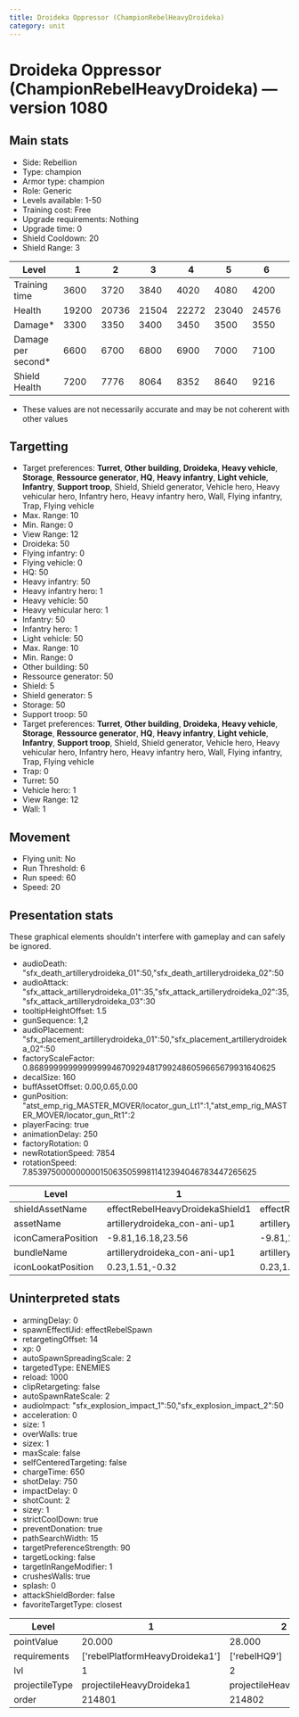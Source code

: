 ```yaml
---
title: Droideka Oppressor (ChampionRebelHeavyDroideka)
category: unit
---
```


# Droideka Oppressor (ChampionRebelHeavyDroideka) — version 1080

## Main stats

  * Side: Rebellion
  * Type: champion
  * Armor type: champion
  * Role: Generic
  * Levels available: 1-50
  * Training cost: Free
  * Upgrade requirements: Nothing
  * Upgrade time: 0
  * Shield Cooldown: 20
  * Shield Range: 3

|Level             |1    |2    |3    |4    |5    |6    |7    |8    |9    |10   |11   |12   |13   |14   |15   |16   |17   |18   |19   |20   |21   |22   |23   |24   |25   |26   |27   |28   |29   |30   |31   |32   |33   |34   |35   |36   |37   |38   |39   |40   |41   |42   |43   |44   |45   |46   |47   |48   |49   |50   |
|------------------|-----|-----|-----|-----|-----|-----|-----|-----|-----|-----|-----|-----|-----|-----|-----|-----|-----|-----|-----|-----|-----|-----|-----|-----|-----|-----|-----|-----|-----|-----|-----|-----|-----|-----|-----|-----|-----|-----|-----|-----|-----|-----|-----|-----|-----|-----|-----|-----|-----|-----|
|Training time     |3600 |3720 |3840 |4020 |4080 |4200 |4320 |4500 |4560 |4680 |4800 |4980 |5040 |5160 |5280 |5460 |5520 |5640 |5760 |5940 |6000 |6120 |6240 |6420 |6480 |6600 |6720 |6900 |6960 |7080 |7200 |7380 |7440 |7560 |7680 |7860 |7920 |8040 |8160 |8340 |8340 |8340 |8340 |8340 |8340 |8340 |8340 |8340 |8340 |8340 |
|Health            |19200|20736|21504|22272|23040|24576|25344|26112|26880|28416|29184|29952|30720|31488|32256|33024|33792|34560|35328|36096|36864|37632|38400|39168|39936|40704|41472|42240|43008|43776|44544|44928|45696|46080|46848|47232|48000|48768|49536|49920|50560|50880|51200|51840|52160|52480|53120|53440|53760|54400|
|Damage*           |3300 |3350 |3400 |3450 |3500 |3550 |3600 |3650 |3700 |3750 |3800 |3850 |3900 |3950 |4000 |4050 |4100 |4150 |4200 |4250 |4300 |4350 |4400 |4450 |4500 |4550 |4600 |4650 |4700 |4750 |4800 |4850 |4900 |4950 |5000 |5050 |5100 |5150 |5200 |5250 |5300 |5350 |5400 |5450 |5500 |5550 |5600 |5650 |5700 |5750 |
|Damage per second*|6600 |6700 |6800 |6900 |7000 |7100 |7200 |7300 |7400 |7500 |7600 |7700 |7800 |7900 |8000 |8100 |8200 |8300 |8400 |8500 |8600 |8700 |8800 |8900 |9000 |9100 |9200 |9300 |9400 |9500 |9600 |9700 |9800 |9900 |10000|10100|10200|10300|10400|10500|10600|10700|10800|10900|11000|11100|11200|11300|11400|11500|
|Shield Health     |7200 |7776 |8064 |8352 |8640 |9216 |9504 |9792 |10080|10656|10944|11232|11520|11808|12096|12384|12672|12960|13248|13536|13824|14112|14400|14688|14976|15264|15552|15840|16128|16416|16704|16848|17136|17280|17568|17712|18000|18288|18576|18720|18960|19200|19440|19680|19920|20160|20400|20640|20880|21120|

* These values are not necessarily accurate and may be not coherent with other values

## Targetting

  * Target preferences: **Turret**, **Other building**, **Droideka**, **Heavy vehicle**, **Storage**, **Ressource generator**, **HQ**, **Heavy infantry**, **Light vehicle**, **Infantry**, **Support troop**, Shield, Shield generator, Vehicle hero, Heavy vehicular hero, Infantry hero, Heavy infantry hero, Wall, Flying infantry, Trap, Flying vehicle
  * Max. Range: 10
  * Min. Range: 0
  * View Range: 12
  * Droideka: 50
  * Flying infantry: 0
  * Flying vehicle: 0
  * HQ: 50
  * Heavy infantry: 50
  * Heavy infantry hero: 1
  * Heavy vehicle: 50
  * Heavy vehicular hero: 1
  * Infantry: 50
  * Infantry hero: 1
  * Light vehicle: 50
  * Max. Range: 10
  * Min. Range: 0
  * Other building: 50
  * Ressource generator: 50
  * Shield: 5
  * Shield generator: 5
  * Storage: 50
  * Support troop: 50
  * Target preferences: **Turret**, **Other building**, **Droideka**, **Heavy vehicle**, **Storage**, **Ressource generator**, **HQ**, **Heavy infantry**, **Light vehicle**, **Infantry**, **Support troop**, Shield, Shield generator, Vehicle hero, Heavy vehicular hero, Infantry hero, Heavy infantry hero, Wall, Flying infantry, Trap, Flying vehicle
  * Trap: 0
  * Turret: 50
  * Vehicle hero: 1
  * View Range: 12
  * Wall: 1

## Movement

  * Flying unit: No
  * Run Threshold: 6
  * Run speed: 60
  * Speed: 20

## Presentation stats

These graphical elements shouldn't interfere with gameplay and can safely be ignored.

  * audioDeath: "sfx_death_artillerydroideka_01":50,"sfx_death_artillerydroideka_02":50
  * audioAttack: "sfx_attack_artillerydroideka_01":35,"sfx_attack_artillerydroideka_02":35,"sfx_attack_artillerydroideka_03":30
  * tooltipHeightOffset: 1.5
  * gunSequence: 1,2
  * audioPlacement: "sfx_placement_artillerydroideka_01":50,"sfx_placement_artillerydroideka_02":50
  * factoryScaleFactor: 0.8689999999999999946709294817992486059665679931640625
  * decalSize: 160
  * buffAssetOffset: 0.00,0.65,0.00
  * gunPosition: "atst_emp_rig_MASTER_MOVER/locator_gun_Lt1":1,"atst_emp_rig_MASTER_MOVER/locator_gun_Rt1":2
  * playerFacing: true
  * animationDelay: 250
  * factoryRotation: 0
  * newRotationSpeed: 7854
  * rotationSpeed: 7.8539750000000001506350599811412394046783447265625

|Level             |1                              |2                              |3                              |4                              |5                              |6                              |7                              |8                              |9                              |10                              |11                              |12                              |13                              |14                              |15                              |16                              |17                              |18                              |19                              |20                              |21                              |22                              |23                              |24                              |25                              |26                              |27                              |28                              |29                              |30                              |31                              |32                              |33                              |34                              |35                              |36                              |37                              |38                              |39                              |40                              |41                              |42                              |43                              |44                              |45                              |46                              |47                              |48                              |49                              |50                              |
|------------------|-------------------------------|-------------------------------|-------------------------------|-------------------------------|-------------------------------|-------------------------------|-------------------------------|-------------------------------|-------------------------------|--------------------------------|--------------------------------|--------------------------------|--------------------------------|--------------------------------|--------------------------------|--------------------------------|--------------------------------|--------------------------------|--------------------------------|--------------------------------|--------------------------------|--------------------------------|--------------------------------|--------------------------------|--------------------------------|--------------------------------|--------------------------------|--------------------------------|--------------------------------|--------------------------------|--------------------------------|--------------------------------|--------------------------------|--------------------------------|--------------------------------|--------------------------------|--------------------------------|--------------------------------|--------------------------------|--------------------------------|--------------------------------|--------------------------------|--------------------------------|--------------------------------|--------------------------------|--------------------------------|--------------------------------|--------------------------------|--------------------------------|--------------------------------|
|shieldAssetName   |effectRebelHeavyDroidekaShield1|effectRebelHeavyDroidekaShield1|effectRebelHeavyDroidekaShield1|effectRebelHeavyDroidekaShield1|effectRebelHeavyDroidekaShield1|effectRebelHeavyDroidekaShield1|effectRebelHeavyDroidekaShield1|effectRebelHeavyDroidekaShield1|effectRebelHeavyDroidekaShield1|effectRebelHeavyDroidekaShield10|effectRebelHeavyDroidekaShield10|effectRebelHeavyDroidekaShield10|effectRebelHeavyDroidekaShield10|effectRebelHeavyDroidekaShield10|effectRebelHeavyDroidekaShield10|effectRebelHeavyDroidekaShield10|effectRebelHeavyDroidekaShield10|effectRebelHeavyDroidekaShield10|effectRebelHeavyDroidekaShield10|effectRebelHeavyDroidekaShield20|effectRebelHeavyDroidekaShield20|effectRebelHeavyDroidekaShield20|effectRebelHeavyDroidekaShield20|effectRebelHeavyDroidekaShield20|effectRebelHeavyDroidekaShield20|effectRebelHeavyDroidekaShield20|effectRebelHeavyDroidekaShield20|effectRebelHeavyDroidekaShield20|effectRebelHeavyDroidekaShield20|effectRebelHeavyDroidekaShield30|effectRebelHeavyDroidekaShield30|effectRebelHeavyDroidekaShield30|effectRebelHeavyDroidekaShield30|effectRebelHeavyDroidekaShield30|effectRebelHeavyDroidekaShield30|effectRebelHeavyDroidekaShield30|effectRebelHeavyDroidekaShield30|effectRebelHeavyDroidekaShield30|effectRebelHeavyDroidekaShield30|effectRebelHeavyDroidekaShield40|effectRebelHeavyDroidekaShield40|effectRebelHeavyDroidekaShield40|effectRebelHeavyDroidekaShield40|effectRebelHeavyDroidekaShield40|effectRebelHeavyDroidekaShield40|effectRebelHeavyDroidekaShield40|effectRebelHeavyDroidekaShield40|effectRebelHeavyDroidekaShield40|effectRebelHeavyDroidekaShield40|effectRebelHeavyDroidekaShield40|
|assetName         |artillerydroideka_con-ani-up1  |artillerydroideka_con-ani-up1  |artillerydroideka_con-ani-up1  |artillerydroideka_con-ani-up1  |artillerydroideka_con-ani-up1  |artillerydroideka_con-ani-up1  |artillerydroideka_con-ani-up1  |artillerydroideka_con-ani-up1  |artillerydroideka_con-ani-up1  |artillerydroideka_con-ani-up10  |artillerydroideka_con-ani-up10  |artillerydroideka_con-ani-up10  |artillerydroideka_con-ani-up10  |artillerydroideka_con-ani-up10  |artillerydroideka_con-ani-up10  |artillerydroideka_con-ani-up10  |artillerydroideka_con-ani-up10  |artillerydroideka_con-ani-up10  |artillerydroideka_con-ani-up10  |artillerydroideka_con-ani-up20  |artillerydroideka_con-ani-up20  |artillerydroideka_con-ani-up20  |artillerydroideka_con-ani-up20  |artillerydroideka_con-ani-up20  |artillerydroideka_con-ani-up20  |artillerydroideka_con-ani-up20  |artillerydroideka_con-ani-up20  |artillerydroideka_con-ani-up20  |artillerydroideka_con-ani-up20  |artillerydroideka_con-ani-up30  |artillerydroideka_con-ani-up30  |artillerydroideka_con-ani-up30  |artillerydroideka_con-ani-up30  |artillerydroideka_con-ani-up30  |artillerydroideka_con-ani-up30  |artillerydroideka_con-ani-up30  |artillerydroideka_con-ani-up30  |artillerydroideka_con-ani-up30  |artillerydroideka_con-ani-up30  |artillerydroideka_con-ani-up40  |artillerydroideka_con-ani-up40  |artillerydroideka_con-ani-up40  |artillerydroideka_con-ani-up40  |artillerydroideka_con-ani-up40  |artillerydroideka_con-ani-up40  |artillerydroideka_con-ani-up40  |artillerydroideka_con-ani-up40  |artillerydroideka_con-ani-up40  |artillerydroideka_con-ani-up40  |artillerydroideka_con-ani-up40  |
|iconCameraPosition|-9.81,16.18,23.56              |-9.81,16.18,23.56              |-9.81,16.18,23.56              |-9.81,16.18,23.56              |-9.81,16.18,23.56              |-9.81,16.18,23.56              |-9.81,16.18,23.56              |-9.81,16.18,23.56              |-9.81,16.18,23.56              |-9.81,16.18,23.56               |-9.81,16.18,23.56               |-9.81,16.18,23.56               |-9.81,16.18,23.56               |-9.81,16.18,23.56               |-9.81,16.18,23.56               |-9.81,16.18,23.56               |-9.81,16.18,23.56               |-9.81,16.18,23.56               |-9.81,16.18,23.56               |-10.52,17.22,25.24              |-10.52,17.22,25.24              |-10.52,17.22,25.24              |-10.52,17.22,25.24              |-10.52,17.22,25.24              |-10.52,17.22,25.24              |-10.52,17.22,25.24              |-10.52,17.22,25.24              |-10.52,17.22,25.24              |-10.52,17.22,25.24              |-11.59,19.02,28.21              |-11.59,19.02,28.21              |-11.59,19.02,28.21              |-11.59,19.02,28.21              |-11.59,19.02,28.21              |-11.59,19.02,28.21              |-11.59,19.02,28.21              |-11.59,19.02,28.21              |-11.59,19.02,28.21              |-11.59,19.02,28.21              |-5.03,18.08,36.98               |-5.03,18.08,36.98               |-5.03,18.08,36.98               |-5.03,18.08,36.98               |-5.03,18.08,36.98               |-5.03,18.08,36.98               |-5.03,18.08,36.98               |-5.03,18.08,36.98               |-5.03,18.08,36.98               |-5.03,18.08,36.98               |-5.03,18.08,36.98               |
|bundleName        |artillerydroideka_con-ani-up1  |artillerydroideka_con-ani-up1  |artillerydroideka_con-ani-up1  |artillerydroideka_con-ani-up1  |artillerydroideka_con-ani-up1  |artillerydroideka_con-ani-up1  |artillerydroideka_con-ani-up1  |artillerydroideka_con-ani-up1  |artillerydroideka_con-ani-up10 |artillerydroideka_con-ani-up10  |artillerydroideka_con-ani-up10  |artillerydroideka_con-ani-up10  |artillerydroideka_con-ani-up10  |artillerydroideka_con-ani-up10  |artillerydroideka_con-ani-up10  |artillerydroideka_con-ani-up10  |artillerydroideka_con-ani-up10  |artillerydroideka_con-ani-up10  |artillerydroideka_con-ani-up10  |artillerydroideka_con-ani-up20  |artillerydroideka_con-ani-up20  |artillerydroideka_con-ani-up20  |artillerydroideka_con-ani-up20  |artillerydroideka_con-ani-up20  |artillerydroideka_con-ani-up20  |artillerydroideka_con-ani-up20  |artillerydroideka_con-ani-up20  |artillerydroideka_con-ani-up20  |artillerydroideka_con-ani-up20  |artillerydroideka_con-ani-up30  |artillerydroideka_con-ani-up30  |artillerydroideka_con-ani-up30  |artillerydroideka_con-ani-up30  |artillerydroideka_con-ani-up30  |artillerydroideka_con-ani-up30  |artillerydroideka_con-ani-up30  |artillerydroideka_con-ani-up30  |artillerydroideka_con-ani-up30  |artillerydroideka_con-ani-up30  |artillerydroideka_con-ani-up40  |artillerydroideka_con-ani-up40  |artillerydroideka_con-ani-up40  |artillerydroideka_con-ani-up40  |artillerydroideka_con-ani-up40  |artillerydroideka_con-ani-up40  |artillerydroideka_con-ani-up40  |artillerydroideka_con-ani-up40  |artillerydroideka_con-ani-up40  |artillerydroideka_con-ani-up40  |artillerydroideka_con-ani-up40  |
|iconLookatPosition|0.23,1.51,-0.32                |0.23,1.51,-0.32                |0.23,1.51,-0.32                |0.23,1.51,-0.32                |0.23,1.51,-0.32                |0.23,1.51,-0.32                |0.23,1.51,-0.32                |0.23,1.51,-0.32                |0.23,1.51,-0.32                |0.23,1.51,-0.32                 |0.23,1.51,-0.32                 |0.23,1.51,-0.32                 |0.23,1.51,-0.32                 |0.23,1.51,-0.32                 |0.23,1.51,-0.32                 |0.23,1.51,-0.32                 |0.23,1.51,-0.32                 |0.23,1.51,-0.32                 |0.23,1.51,-0.32                 |0.23,1.51,-0.32                 |0.23,1.51,-0.32                 |0.23,1.51,-0.32                 |0.23,1.51,-0.32                 |0.23,1.51,-0.32                 |0.23,1.51,-0.32                 |0.23,1.51,-0.32                 |0.23,1.51,-0.32                 |0.23,1.51,-0.32                 |0.23,1.51,-0.32                 |0.4,1.52,-0.26                  |0.4,1.52,-0.26                  |0.4,1.52,-0.26                  |0.4,1.52,-0.26                  |0.4,1.52,-0.26                  |0.4,1.52,-0.26                  |0.4,1.52,-0.26                  |0.4,1.52,-0.26                  |0.4,1.52,-0.26                  |0.4,1.52,-0.26                  |0.27,1.61,-0.25                 |0.27,1.61,-0.25                 |0.27,1.61,-0.25                 |0.27,1.61,-0.25                 |0.27,1.61,-0.25                 |0.27,1.61,-0.25                 |0.27,1.61,-0.25                 |0.27,1.61,-0.25                 |0.27,1.61,-0.25                 |0.27,1.61,-0.25                 |0.27,1.61,-0.25                 |

## Uninterpreted stats

  * armingDelay: 0
  * spawnEffectUid: effectRebelSpawn
  * retargetingOffset: 14
  * xp: 0
  * autoSpawnSpreadingScale: 2
  * targetedType: ENEMIES
  * reload: 1000
  * clipRetargeting: false
  * autoSpawnRateScale: 2
  * audioImpact: "sfx_explosion_impact_1":50,"sfx_explosion_impact_2":50
  * acceleration: 0
  * size: 1
  * overWalls: true
  * sizex: 1
  * maxScale: false
  * selfCenteredTargeting: false
  * chargeTime: 650
  * shotDelay: 750
  * impactDelay: 0
  * shotCount: 2
  * sizey: 1
  * strictCoolDown: true
  * preventDonation: true
  * pathSearchWidth: 15
  * targetPreferenceStrength: 90
  * targetLocking: false
  * targetInRangeModifier: 1
  * crushesWalls: true
  * splash: 0
  * attackShieldBorder: false
  * favoriteTargetType: closest

|Level         |1                              |2                       |3                       |4                       |5                       |6                       |7                       |8                       |9                       |10                      |11                      |12                      |13                      |14                      |15                      |16                      |17                      |18                      |19                      |20                      |21                      |22                      |23                      |24                      |25                      |26                      |27                      |28                      |29                      |30                      |31                      |32                      |33                      |34                      |35                      |36                      |37                       |38                       |39                       |40                       |41                       |42                       |43                       |44                       |45                       |46                       |47                       |48                       |49                       |50                       |
|--------------|-------------------------------|------------------------|------------------------|------------------------|------------------------|------------------------|------------------------|------------------------|------------------------|------------------------|------------------------|------------------------|------------------------|------------------------|------------------------|------------------------|------------------------|------------------------|------------------------|------------------------|------------------------|------------------------|------------------------|------------------------|------------------------|------------------------|------------------------|------------------------|------------------------|------------------------|------------------------|------------------------|------------------------|------------------------|------------------------|------------------------|-------------------------|-------------------------|-------------------------|-------------------------|-------------------------|-------------------------|-------------------------|-------------------------|-------------------------|-------------------------|-------------------------|-------------------------|-------------------------|-------------------------|
|pointValue    |20.000                         |28.000                  |32.000                  |36.000                  |40.000                  |48.000                  |52.000                  |56.000                  |60.000                  |68.000                  |72.000                  |76.000                  |80.000                  |84.000                  |88.000                  |92.000                  |96.000                  |100.000                 |104.000                 |108.000                 |112.000                 |116.000                 |120.000                 |124.000                 |128.000                 |132.000                 |136.000                 |140.000                 |144.000                 |148.000                 |152.000                 |156.000                 |160.000                 |168.000                 |172.000                 |176.000                 |180.000                  |184.000                  |188.000                  |200.000                  |200.000                  |200.000                  |200.000                  |200.000                  |200.000                  |200.000                  |200.000                  |200.000                  |200.000                  |200.000                  |
|requirements  |['rebelPlatformHeavyDroideka1']|['rebelHQ9']            |['rebelHQ9']            |['rebelHQ9']            |['rebelHQ9']            |['rebelHQ9']            |['rebelHQ9']            |['rebelHQ9']            |['rebelHQ9']            |['rebelHQ9']            |['rebelHQ9']            |['rebelHQ9']            |['rebelHQ9']            |['rebelHQ9']            |['rebelHQ9']            |['rebelHQ9']            |['rebelHQ9']            |['rebelHQ9']            |['rebelHQ9']            |['rebelHQ9']            |['rebelHQ10']           |['rebelHQ10']           |['rebelHQ10']           |['rebelHQ10']           |['rebelHQ10']           |['rebelHQ10']           |['rebelHQ10']           |['rebelHQ10']           |['rebelHQ10']           |['rebelHQ10']           |['rebelHQ10']           |['rebelHQ10']           |['rebelHQ10']           |['rebelHQ10']           |['rebelHQ10']           |['rebelHQ10']           |['rebelHQ10']            |['rebelHQ10']            |['rebelHQ10']            |['rebelHQ10']            |['rebelHQ10']            |['rebelHQ10']            |['rebelHQ10']            |['rebelHQ10']            |['rebelHQ10']            |['rebelHQ10']            |['rebelHQ10']            |['rebelHQ10']            |['rebelHQ10']            |['rebelHQ10']            |
|lvl           |1                              |2                       |3                       |4                       |5                       |6                       |7                       |8                       |9                       |10                      |11                      |12                      |13                      |14                      |15                      |16                      |17                      |18                      |19                      |20                      |21                      |22                      |23                      |24                      |25                      |26                      |27                      |28                      |29                      |30                      |31                      |32                      |33                      |34                      |35                      |36                      |37                       |38                       |39                       |40                       |41                       |42                       |43                       |44                       |45                       |46                       |47                       |48                       |49                       |50                       |
|projectileType|projectileHeavyDroideka1       |projectileHeavyDroideka1|projectileHeavyDroideka1|projectileHeavyDroideka1|projectileHeavyDroideka2|projectileHeavyDroideka2|projectileHeavyDroideka2|projectileHeavyDroideka2|projectileHeavyDroideka3|projectileHeavyDroideka3|projectileHeavyDroideka3|projectileHeavyDroideka3|projectileHeavyDroideka4|projectileHeavyDroideka4|projectileHeavyDroideka4|projectileHeavyDroideka4|projectileHeavyDroideka5|projectileHeavyDroideka5|projectileHeavyDroideka5|projectileHeavyDroideka5|projectileHeavyDroideka6|projectileHeavyDroideka6|projectileHeavyDroideka6|projectileHeavyDroideka6|projectileHeavyDroideka7|projectileHeavyDroideka7|projectileHeavyDroideka7|projectileHeavyDroideka7|projectileHeavyDroideka8|projectileHeavyDroideka8|projectileHeavyDroideka8|projectileHeavyDroideka8|projectileHeavyDroideka9|projectileHeavyDroideka9|projectileHeavyDroideka9|projectileHeavyDroideka9|projectileHeavyDroideka10|projectileHeavyDroideka10|projectileHeavyDroideka10|projectileHeavyDroideka10|projectileHeavyDroideka10|projectileHeavyDroideka10|projectileHeavyDroideka10|projectileHeavyDroideka10|projectileHeavyDroideka10|projectileHeavyDroideka10|projectileHeavyDroideka10|projectileHeavyDroideka10|projectileHeavyDroideka10|projectileHeavyDroideka10|
|order         |214801                         |214802                  |214803                  |214804                  |214805                  |214806                  |214807                  |214808                  |214809                  |214810                  |214811                  |214812                  |214813                  |214814                  |214815                  |214816                  |214817                  |214818                  |214819                  |214820                  |214821                  |214822                  |214823                  |214824                  |214825                  |214826                  |214827                  |214828                  |214829                  |214830                  |214831                  |214832                  |214833                  |214834                  |214835                  |214836                  |214837                   |214838                   |214839                   |214840                   |214841                   |214842                   |214843                   |214844                   |214845                   |214846                   |214847                   |214848                   |214849                   |214850                   |

